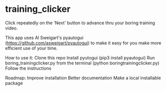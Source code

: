 # training_clicker

Click repeatedly on the 'Next' button to advance thru your boring training video.

This app uses Al Sweigart's pyautogui (https://github.com/asweigart/pyautogui) to
make it easy for you make more efficient use of your time.


How to use it:
Clone this repo
Install pyutogui (pip3 install pyautogui)
Run boring_trainingclicker.py from the terminal (python boringtrainingclicker.py)
Follow the instructions


Roadmap:
Improve installation
Better documentation
Make a local installable package
